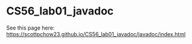 # CS56_lab01_javadoc

See this page here: https://scottpchow23.github.io/CS56_lab01_javadoc/javadoc/index.html
